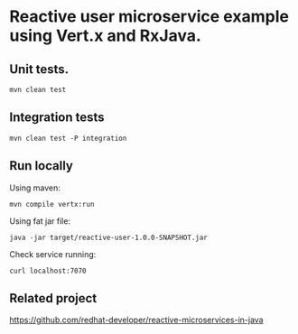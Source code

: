 # Reactive user microservice example using Vert.x and RxJava.


## Unit tests.

```
mvn clean test
```

## Integration tests

```
mvn clean test -P integration
```

## Run locally

Using maven:
```
mvn compile vertx:run
```
Using fat jar file:
```
java -jar target/reactive-user-1.0.0-SNAPSHOT.jar
```

Check service running:
```
curl localhost:7070
```

## Related project

https://github.com/redhat-developer/reactive-microservices-in-java
